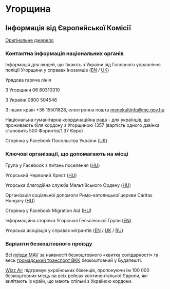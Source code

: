# Угорщина

## Інформація від Європейської Комісії

[Оригінальне джерело](https://ec.europa.eu/info/strategy/priorities-2019-2024/stronger-europe-world/eu-solidarity-ukraine/eu-assistance-ukraine/information-people-fleeing-war-ukraine_uk)

### Контактна інформація національних органів

Інформація для людей, що тікають з України від Головного управління поліції Угорщини у справах іноземців ([EN](http://www.bmbah.hu/index.php?option=com_k2&view=item&id=1735:national-directorate-general-for-aliens-policing-information-for-people-fleeing-ukraine&Itemid=2108&lang=en) / [UK](http://www.bmbah.hu/index.php?option=com_k2&view=item&id=1737:2022-03-04-12-27-31&Itemid=2109&lang=en))

Урядова гаряча лінія

З Угорщини 06 80310310

З України 0800 504546

З інших країн +36 15501828, електронна пошта menekultinfo@me.gov.hu

Національна гуманітарна координаційна рада - для українців, що проживають біля кордону з Угорщиною 1357 (вартість одного дзвінка становить 500 Форинтів/1.37 Євро)

Сторінка у Facebook Посольства України ([UK](https://www.facebook.com/ukran.nagykovetseg.magyarorszag/))

### Ключові організації, що допомагають на місці

Група у Facebook з питань поселення ([HU](https://www.facebook.com/groups/994143548136400/?ref=share))

Угорський Червоний Хрест ([HU](https://voroskereszt.hu/))

Угорська благодійна служба Мальтійського Ордену ([HU](https://adomanyozz.hu/))

Організація соціальної допомоги Римо-католицької церкви Caritas Hungary ([HU](https://www.karitasz.hu/))

Сторінка у Facebook Migration Aid ([HU](https://www.facebook.com/migrationaid.org))

Інформаційна сторінка Угорської Гельсінської Групи ([EN](https://helsinki.hu/wp-content/uploads/2022/03/Helsinki_Ukrajna_Tajekoztato_2022_03_09_EN.pdf))

Угорська асоціація у справах мігрантів ([EN](https://menedek.hu/en/news/what-will-happen-people-fleeing-ukraine-last-update-09032022) / [UK](https://menedek.hu/en/news/what-will-happen-people-fleeing-ukraine-last-update-09032022#Ukrainian) / [RU](https://menedek.hu/en/news/what-will-happen-people-fleeing-ukraine-last-update-09032022#Russian))

### Варіанти безкоштовного проїзду

Всі [поїзди MAV](https://www.mavcsoport.hu/en/mav-start/international-travels/travel-ukraine-hungary) за наявності безкоштовного «квитка солідарності» та весь [громадський транспорт BKK](https://bkk.hu/hirek/2022/03/ingyen-utazhatnak-az-ukrajnai-menekultek-a-bkk-jaratain.7378/) безкоштовний у Будапешті.

[Wizz Air](https://wizzair.com/#/rescue) підтримує українських біженців, пропонуючи їм 100 000 безкоштовних місць на всіх рейсах континентальної Європи, які вилітають із країн, що мають спільні з Україною кордони.